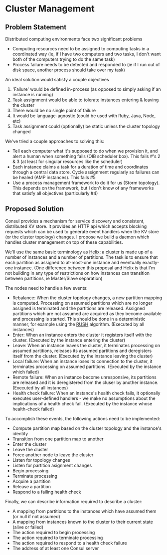 # Cluster Management

## Problem Statement

Distributed computing environments face two significant problems

* Computing resources need to be assigned to computing tasks in a coordinated way (ie, if I have two computers and two tasks, I don't want both of the computers trying to do the same task)
* Process failure needs to be detected and responded to (ie if I run out of disk space, another process should take over my task)

An ideal solution would satisfy a couple objectives

1. 'Failure' would be defined in-process (as opposed to simply asking if an instance is running)
2. Task assignment would be able to tolerate instances entering & leaving the cluster
3. There would be no single point of failure
4. It would be language-agnostic (could be used with Ruby, Java, Node, etc)
5. Task assignment could (optionally) be static unless the cluster topology changed

We've tried a couple approaches to solving this:

* Tell each computer what it's supposed to do when we provision it, and alert a human when something fails (OIB scheduler box).  This fails #'s 2 & 3 (at least for singular resources like the scheduler)
* Each instance claims a task for a duration of time and coordinates through a central data store.  Cycle assignment regularly so failures can be healed (AMP instances).  This fails #5
* Use a process management framework to do it for us (Storm topology).  This depends on the framework, but I don't know of any frameworks that satisfy all objectives (particularly #4)


## Proposed Solution

Consul provides a mechanism for service discovery and consistent, distributed KV store.  It provides an HTTP api which accepts blocking requests which can be used to generate event handlers when the KV store (or the cluster topology) changes.  I propose we build a daemon which handles cluster management on top of these capabilities.

We'll use the same basic terminology as [Helix](http://helix.apache.org/Concepts.html): a cluster is made up of a number of instances and a number of partitions.  The task is to ensure that each partition as assigned to at-most-one instance and eventually exactly-one instance.  (One difference between this proposal and Helix is that I'm not building in any type of restrictions on how instances can transition between partitions, ie Master/Slave separation)

The nodes need to handle a few events:
* Rebalance: When the cluster topology changes, a new partition mapping is computed.  Processing on assumed partitions which are no longer assigned is terminated and the partitions are released.  Assigned partitions which are not assumed are acquired as they become available and processing is started.  This should be done in a deterministic manner, for example using the [RUSH](http://www.ssrc.ucsc.edu/media/papers/honicky-ipdps04.pdf) algorithm. (Executed by all instances)
* Enter: When an instance enters the cluster it registers itself with the cluster. (Executed by the instance entering the cluster)
* Leave: When an instance leaves the cluster, it terminates processing on assumed partitions, releases its assumed partitions and deregisters itself from the cluster. (Executed by the instance leaving the cluster)
* Local failure: When an instance loses its connection to the cluster, it terminates processing on assumed partitions. (Executed by the instance which failed)
* Remote failure: When an instance become unresponsive, its partitions are released and it is deregistered from the cluser by another instance. (Executed by all instances)
* Health check failure: When an instance's health check fails, it optionally executes user-defined handlers - we make no assumptions about the implications of a health check fail. (Executed by the instance whose health-check failed)


To accomplish these events, the following actions need to be implemented:
* Compute partition map based on the cluster topology and the instance's identity
* Transition from one partition map to another
* Enter the cluster
* Leave the cluster
* Force another node to leave the cluster
* Listen for topology changes
* Listen for partition asignment changes
* Begin processing
* Terminate processing
* Acquire a partition
* Release a partition
* Respond to a failing health check

Finally, we can describe information required to describe a cluster:
* A mapping from partitions to the instances which have assumed them (or null if not assumed)
* A mapping from instances known to the cluster to their current state (alive or failed)
* The action required to begin processing
* The action required to terminate processing
* The action required to respond to a health check failure
* The address of at least one Consul server

